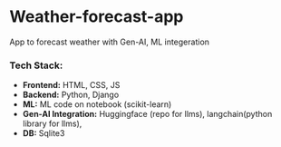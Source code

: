 # Weather-forecast-app
App to forecast weather with Gen-AI, ML integeration 


### Tech Stack:
- **Frontend:** HTML, CSS, JS 
- **Backend:** Python, Django
- **ML:** ML code on notebook (scikit-learn)
- **Gen-AI Integration:** Huggingface (repo for llms), langchain(python library for llms), 
- **DB:** Sqlite3
